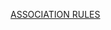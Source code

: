 [ASSOCIATION RULES](https://github.com/SriSowmya-Kota/Data-Science-Assignments_Excelr/tree/2139bbe747f3aac0632c8a33706c26875cd01c41/Association%20Rules)
